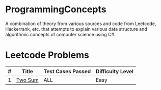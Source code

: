 # ProgrammingConcepts
A combination of theory from various sources and code from Leetcode, Hackerrank, etc. that attempts to explain various data structure and algorithmic concepts of computer science using C#.

# Leetcode Problems

|   #   |         Title         |   Test Cases Passed   |   Difficulty Level    |
|-------|-----------------------|-----------------------|-----------------------|
|   1   |    [Two Sum](https://github.com/SanyTiger/ProgrammingConcepts/blob/master/DataStructureConcepts/Leetcode/TwoSum.cs)      |         ALL           |         Easy          | 
